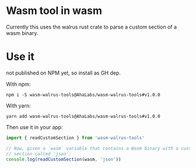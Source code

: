 # Wasm tool in wasm

Currently this uses the walrus rust crate to parse a custom section of a wasm binary.

# Use it

not published on NPM yet, so install as GH dep.

With npm:

    npm i -S wasm-walrus-tools@AhaLabs/wasm-walrus-tools#v1.0.0

With yarn:

    yarn add wasm-walrus-tools@AhaLabs/wasm-walrus-tools#v1.0.0

Then use it in your app:

```ts
import { readCustomSection } from 'wasm-walrus-tools'

// Now, given a `wasm` variable that contains a Wasm binary with a custom
// section called 'json':
console.log(readCustomSection(wasm, 'json'))
```